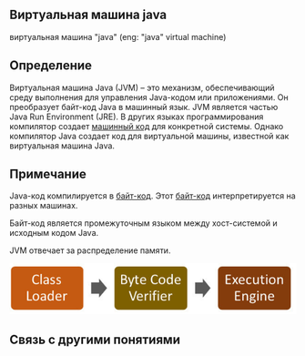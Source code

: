 ## Виртуальная машина java
виртуальная машина "java" (eng: "java" virtual machine) 

## Определение
Виртуальная машина Java (JVM) – это механизм, обеспечивающий среду выполнения для управления Java-кодом или приложениями. Он преобразует байт-код Java в машинный язык. JVM является частью Java Run Environment (JRE). В других языках программирования компилятор создает [машинный код](https://github.com/vernikkkkkkkkkkkkkkkkkkk/concept_new/blob/main/concept/machine%20code.md) для конкретной системы. Однако компилятор Java создает код для виртуальной машины, известной как виртуальная машина Java.

## Примечание
Java-код компилируется в [байт-код](https://github.com/vernikkkkkkkkkkkkkkkkkkk/concept_new/blob/main/concept/byte-code.md). Этот [байт-код](https://github.com/vernikkkkkkkkkkkkkkkkkkk/concept_new/blob/main/concept/byte-code.md) интерпретируется на разных машинах.

Байт-код является промежуточным языком между хост-системой и исходным кодом Java.

JVM отвечает за распределение памяти.

![jvm](https://github.com/vernikkkkkkkkkkkkkkkkkkk/concept_new/blob/main/images/jvm.png)

## Связь с другими понятиями

